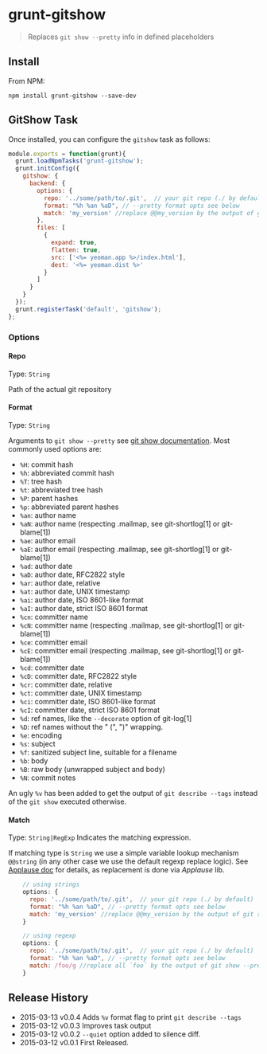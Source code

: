 # grunt-gitshow
> Replaces `git show --pretty` info in defined placeholders

## Install
From NPM:
```shell
npm install grunt-gitshow --save-dev
```

## GitShow Task

Once installed, you can configure the `gitshow` task as follows:

```javascript
module.exports = function(grunt){
  grunt.loadNpmTasks('grunt-gitshow');
  grunt.initConfig({
    gitshow: {
      backend: {
        options: {
          repo: '../some/path/to/.git',  // your git repo (./ by default)
          format: "%h %an %aD", // --pretty format opts see below
          match: 'my_version' //replace @@my_version by the output of git show --pretty="%h %an %aD"
        },
        files: [
          { 
            expand: true, 
            flatten: true, 
            src: ['<%= yeoman.app %>/index.html'], 
            dest: '<%= yeoman.dist %>'
          }
        ]
      }
    }
  });
  grunt.registerTask('default', 'gitshow');
};
```

### Options

#### Repo
Type: `String`

Path of the actual git repository

#### Format
Type: `String` 

Arguments to `git show --pretty` see [git show documentation](http://git-scm.com/docs/git-show). 
Most commonly used options are:

  - `%H`: commit hash
  - `%h`: abbreviated commit hash
  - `%T`: tree hash
  - `%t`: abbreviated tree hash
  - `%P`: parent hashes
  - `%p`: abbreviated parent hashes
  - `%an`: author name
  - `%aN`: author name (respecting .mailmap, see git-shortlog[1] or git-blame[1])
  - `%ae`: author email
  - `%aE`: author email (respecting .mailmap, see git-shortlog[1] or git-blame[1])
  - `%ad`: author date 
  - `%aD`: author date, RFC2822 style
  - `%ar`: author date, relative
  - `%at`: author date, UNIX timestamp
  - `%ai`: author date, ISO 8601-like format
  - `%aI`: author date, strict ISO 8601 format
  - `%cn`: committer name
  - `%cN`: committer name (respecting .mailmap, see git-shortlog[1] or git-blame[1])
  - `%ce`: committer email
  - `%cE`: committer email (respecting .mailmap, see git-shortlog[1] or git-blame[1])
  - `%cd`: committer date 
  - `%cD`: committer date, RFC2822 style
  - `%cr`: committer date, relative
  - `%ct`: committer date, UNIX timestamp
  - `%ci`: committer date, ISO 8601-like format
  - `%cI`: committer date, strict ISO 8601 format
  - `%d`: ref names, like the `--decorate` option of git-log[1]
  - `%D`: ref names without the " (", ")" wrapping.
  - `%e`: encoding
  - `%s`: subject
  - `%f`: sanitized subject line, suitable for a filename
  - `%b`: body
  - `%B`: raw body (unwrapped subject and body)
  - `%N`: commit notes

An ugly `%v` has been added to get the output of `git describe --tags` instead of the `git show` 
executed otherwise.

#### Match
Type: `String|RegExp`
Indicates the matching expression.

If matching type is `String` we use a simple variable lookup mechanism `@@string` (in any other case we use the default regexp replace logic). See [Applause doc](https://github.com/outaTiME/applause) for details, as replacement is done via *Applause* lib.

```javascript
    // using strings
    options: {
      repo: '../some/path/to/.git',  // your git repo (./ by default)
      format: "%h %an %aD", // --pretty format opts see below
      match: 'my_version' //replace @@my_version by the output of git show --pretty="%h %an %aD"
    }

    // using regexp
    options: {
      repo: '../some/path/to/.git',  // your git repo (./ by default)
      format: "%h %an %aD", // --pretty format opts see below
      match: /foo/g //replace all `foo` by the output of git show --pretty="%h %an %aD"
    }
```

## Release History

  * 2015-03-13    v0.0.4    Adds `%v` format flag to print `git describe --tags`
  * 2015-03-12    v0.0.3    Improves task output
  * 2015-03-12    v0.0.2    `--quiet` option added to silence diff.
  * 2015-03-12    v0.0.1    First Released.
